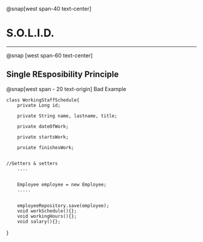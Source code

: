 
@snap[west span-40 text-center]

# S.O.L.I.D.
---
@snap [west span-60 text-center]

Single REsposibility Principle
---
@snap[west span - 20 text-origin]
Bad Example

	class WorkingStaffSchedule{
		private Long id;

		private String name, lastname, title;

		private dateOfWork;

		private startsWork;

		prviate finishesWork;

	
	//Getters & setters
		....


		Employee employee = new Employee;
		.....


		employeeRepository.save(employee);
		void workSchedule(){};
		void workingHours(){};
		void salary(){};
		
}